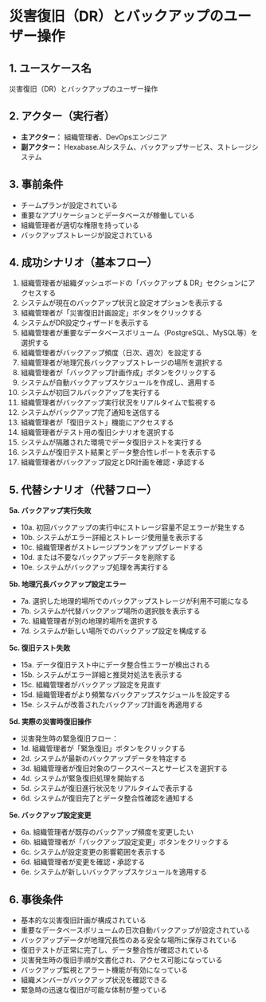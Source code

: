 # 災害復旧（DR）とバックアップのユーザー操作

## 1. ユースケース名
災害復旧（DR）とバックアップのユーザー操作

## 2. アクター（実行者）
- **主アクター：** 組織管理者、DevOpsエンジニア
- **副アクター：** Hexabase.AIシステム、バックアップサービス、ストレージシステム

## 3. 事前条件
- チームプランが設定されている
- 重要なアプリケーションとデータベースが稼働している
- 組織管理者が適切な権限を持っている
- バックアップストレージが設定されている

## 4. 成功シナリオ（基本フロー）
1. 組織管理者が組織ダッシュボードの「バックアップ & DR」セクションにアクセスする
2. システムが現在のバックアップ状況と設定オプションを表示する
3. 組織管理者が「災害復旧計画設定」ボタンをクリックする
4. システムがDR設定ウィザードを表示する
5. 組織管理者が重要なデータベースボリューム（PostgreSQL、MySQL等）を選択する
6. 組織管理者がバックアップ頻度（日次、週次）を設定する
7. 組織管理者が地理冗長バックアップストレージの場所を選択する
8. 組織管理者が「バックアップ計画作成」ボタンをクリックする
9. システムが自動バックアップスケジュールを作成し、適用する
10. システムが初回フルバックアップを実行する
11. 組織管理者がバックアップ実行状況をリアルタイムで監視する
12. システムがバックアップ完了通知を送信する
13. 組織管理者が「復旧テスト」機能にアクセスする
14. 組織管理者がテスト用の復旧シナリオを選択する
15. システムが隔離された環境でデータ復旧テストを実行する
16. システムが復旧テスト結果とデータ整合性レポートを表示する
17. 組織管理者がバックアップ設定とDR計画を確認・承認する

## 5. 代替シナリオ（代替フロー）
**5a. バックアップ実行失敗**
- 10a. 初回バックアップの実行中にストレージ容量不足エラーが発生する
- 10b. システムがエラー詳細とストレージ使用量を表示する
- 10c. 組織管理者がストレージプランをアップグレードする
- 10d. または不要なバックアップデータを削除する
- 10e. システムがバックアップ処理を再実行する

**5b. 地理冗長バックアップ設定エラー**
- 7a. 選択した地理的場所でのバックアップストレージが利用不可能になる
- 7b. システムが代替バックアップ場所の選択肢を表示する
- 7c. 組織管理者が別の地理的場所を選択する
- 7d. システムが新しい場所でのバックアップ設定を構成する

**5c. 復旧テスト失敗**
- 15a. データ復旧テスト中にデータ整合性エラーが検出される
- 15b. システムがエラー詳細と推奨対処法を表示する
- 15c. 組織管理者がバックアップ設定を見直す
- 15d. 組織管理者がより頻繁なバックアップスケジュールを設定する
- 15e. システムが改善されたバックアップ計画を再適用する

**5d. 実際の災害時復旧操作**
- 災害発生時の緊急復旧フロー：
- 1d. 組織管理者が「緊急復旧」ボタンをクリックする
- 2d. システムが最新のバックアップデータを特定する
- 3d. 組織管理者が復旧対象のワークスペースとサービスを選択する
- 4d. システムが緊急復旧処理を開始する
- 5d. システムが復旧進行状況をリアルタイムで表示する
- 6d. システムが復旧完了とデータ整合性確認を通知する

**5e. バックアップ設定変更**
- 6a. 組織管理者が既存のバックアップ頻度を変更したい
- 6b. 組織管理者が「バックアップ設定変更」ボタンをクリックする
- 6c. システムが設定変更の影響範囲を表示する
- 6d. 組織管理者が変更を確認・承認する
- 6e. システムが新しいバックアップスケジュールを適用する

## 6. 事後条件
- 基本的な災害復旧計画が構成されている
- 重要なデータベースボリュームの日次自動バックアップが設定されている
- バックアップデータが地理冗長性のある安全な場所に保存されている
- 復旧テストが正常に完了し、データ整合性が確認されている
- 災害発生時の復旧手順が文書化され、アクセス可能になっている
- バックアップ監視とアラート機能が有効になっている
- 組織メンバーがバックアップ状況を確認できる
- 緊急時の迅速な復旧が可能な体制が整っている 